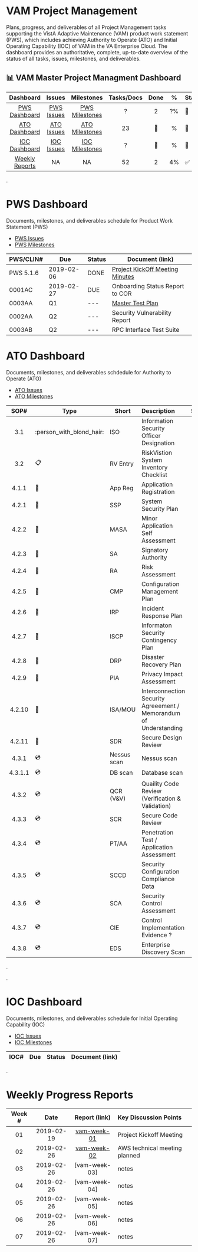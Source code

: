 # VAM Project Management

Plans, progress, and deliverables of all Project Management tasks supporting the VistA Adaptive Maintenance (VAM) product work statement (PWS), which includes achieving Authority to Operate (ATO) and Initial Operating Capability (IOC) of VAM in the VA Enterprise Cloud. The dashboard provides an authoritative, complete, up-to-date overview of the status of all tasks, issues, milestones, and deliverables.


## :bar_chart: VAM Master Project Managment Dashboard 

| Dashboard | Issues | Milestones|Tasks/Docs | Done | % | Status |
|:---:|:---:|:---:|:---:|:---:|:---:|:---|
[PWS Dashboard](#pws-dahsboard)    | [PWS Issues](https://github.com/vistadataproject/VAM2ProjectManagement/issues?q=is%3Aopen+is%3Aissue+label%3APWS) | [PWS Milestones](https://github.com/vistadataproject/VAM2ProjectManagement/issues?q=is%3Aopen+is%3Aissue+milestone%3APWS-Scope)  | ?| 2 | ?% | :large_orange_diamond: | 
[ATO Dashboard](#ato-dashboard)    | [ATO Issues](https://github.com/vistadataproject/VAM2ProjectManagement/issues?q=is%3Aopen+is%3Aissue+label%3AATO) | [ATO Milestones](https://github.com/vistadataproject/VAM2ProjectManagement/issues?q=is%3Aopen+is%3Aissue+milestone%3AATO-Scope)  | 23 | :red_circle: | % | :red_circle: | 
[IOC Dashboard](#ioc-dashboard)    |  [IOC Issues](https://github.com/vistadataproject/VAM2ProjectManagement/issues?q=is%3Aopen+is%3Aissue+label%3AIOC)  |  [IOC Milestones](https://github.com/vistadataproject/VAM2ProjectManagement/issues?q=is%3Aopen+is%3Aissue+milestone%3AIOC-Scope) |  ? | :red_circle: | % | :red_circle: |
[Weekly Reports](#weekly-progress-reports)  | NA | NA | 52 | 2 | 4% | :white_check_mark:  | 



.

# PWS Dashboard
Documents, milestones, and deliverables schedule for Product Work Statement (PWS)

* [PWS Issues](https://github.com/vistadataproject/VAM2ProjectManagement/issues?q=is%3Aopen+is%3Aissue+label%3APWS)
* [PWS Milestones](https://github.com/vistadataproject/VAM2ProjectManagement/issues?q=is%3Aopen+is%3Aissue+milestone%3APWS-Scope)


|PWS/CLIN# | Due | Status | Document (link) |
|---|---|---|---|
|PWS 5.1.6 | 2019-02-06 | DONE | [Project KickOff Meeting Minutes](/Documents/Technical_Kickoff_Meeting/VAM2_Technical_Kickoff_Meeting_Notes_20190206.md) |
|0001AC | 2019-02-27| DUE | Onboarding Status Report to COR |
|0003AA | Q1 | --- | [Master Test Plan](/Documents/Master_Test_Plan.md) | 
|0002AA	| Q2 | --- | Security Vulnerability Report | 
|0003AB	| Q2 | --- | RPC Interface Test Suite | 





# ATO Dashboard
Documents, milestones, and deliverables schdedule for Authority to Operate (ATO)

* [ATO Issues](https://github.com/vistadataproject/VAM2ProjectManagement/issues?q=is%3Aopen+is%3Aissue+label%3AATO)
* [ATO Milestones](https://github.com/vistadataproject/VAM2ProjectManagement/issues?q=is%3Aopen+is%3Aissue+milestone%3AATO-Scope) 


|SOP# | Type | Short| Description | Status
|:---:|----|---|:---|:---:|
3.1	    | :person_with_blond_hair: | ISO  | Information Security Officer Designation | ?
3.2	    | :clipboard: | RV Entry | RiskVistion System Inventory Checklist | ?
4.1.1	  | :page_facing_up: | App Reg	 | Application Registration |  ?
4.2.1	  | :page_facing_up: | SSP	| System Security Plan |  ?
4.2.2	  | :page_facing_up: | MASA	| Minor Application Self Assessment |  ?
4.2.3	  | :page_facing_up: | SA	  | Signatory Authority |  ?
4.2.4	  | :page_facing_up: | RA	  | Risk Assessment |  ?
4.2.5	  | :page_facing_up: | CMP	| Configuration Management Plan |  ?
4.2.6	  | :page_facing_up: | IRP	| Incident Response Plan |  ?
4.2.7	  | :page_facing_up: | ISCP	| Informaton Security Contingency Plan |  ?
4.2.8	  | :page_facing_up: | DRP	| Disaster Recovery Plan |  ?
4.2.9	  | :page_facing_up: | PIA	| Privacy Impact Assessment | ? 
4.2.10	| :page_facing_up: | ISA/MOU | Interconnection Security Agreeement / Memorandum of Understanding |  ?
4.2.11	| :page_facing_up: | SDR	| Secure Design Review |  ?
4.3.1	  |  :cd: |Nessus scan | Nessus scan |  ?
4.3.1.1	|  :cd:  | DB scan	| Database scan |  ?
4.3.2	  |  :cd:  | QCR (V&V) | Quaility Code Review (Verification & Validation) |  ?
4.3.3	  |  :cd:  | SCR	 | Secure Code Review |  ?
4.3.4	  |  :cd:  | PT/AA | Penetration Test / Application Assessment |  ?
4.3.5	  |  :cd:  | SCCD	| Security Configuration Compliance Data |  ?
4.3.6	  |  :cd:  | SCA	| Security Control Assessment |  ?
4.3.7	  |  :cd:  | CIE	| Control Implementation Evidence  ?| 
4.3.8	  |  :cd:  | EDS | Enterprise Discovery Scan |  ?

.


.

# IOC Dashboard
Documents, milestones, and deliverables schedule for Initial Operating Capability (IOC)

* [IOC Issues](https://github.com/vistadataproject/VAM2ProjectManagement/issues?q=is%3Aopen+is%3Aissue+label%3AIOC)
* [IOC Milestones](https://github.com/vistadataproject/VAM2ProjectManagement/issues?q=is%3Aopen+is%3Aissue+milestone%3AIOC-Scope)

|IOC# | Due | Status | Document (link) |
|---|---|---|---|




.
# Weekly Progress Reports
|Week #  | Date  | Report (link) | Key Discussion Points|
|:---:|:---:|:---:|:---|
| 01 |2019-02-19 |  [vam-week-01](/Documents/weekly_meeting_minutes/vam-week-01-20190219.md) | Project Kickoff Meeting |
| 02 |2019-02-26 |  [vam-week-02](/Documents/weekly_meeting_minutes/vam-week-02-20190226.md) | AWS technical meeting planned  |
| 03 |2019-02-26 |  [vam-week-03] | notes  |
| 04 |2019-02-26 |  [vam-week-04] | notes  |
| 05 |2019-02-26 |  [vam-week-05] | notes  |
| 06 |2019-02-26 |  [vam-week-06] | notes  |
| 07 |2019-02-26 |  [vam-week-07] | notes  |














